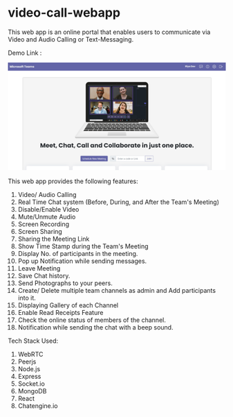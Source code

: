 # video-call-webapp
This web app is an online portal that enables users to communicate via Video and Audio Calling or Text-Messaging.

Demo Link : 

![Screenshot](Screenshots\ss1.png)

This web app provides the following features:
1. Video/ Audio Calling
2. Real Time Chat system (Before, During, and After the Team's Meeting)
3. Disable/Enable Video
4. Mute/Unmute Audio
5. Screen Recording
6. Screen Sharing
7. Sharing the Meeting Link
8. Show Time Stamp during the Team's Meeting
9. Display No. of participants in the meeting.
10. Pop up Notification while sending messages.
11. Leave Meeting
12. Save Chat history.
13. Send Photographs to your peers.
14. Create/ Delete multiple team channels as admin and Add participants into it.
15. Displaying Gallery of each Channel
16. Enable Read Receipts Feature
17. Check the online status of members of the channel.
18. Notification while sending the chat with a beep sound.

Tech Stack Used:
1. WebRTC 
2. Peerjs
3. Node.js
4. Express
5. Socket.io
6. MongoDB
7. React
8. Chatengine.io
